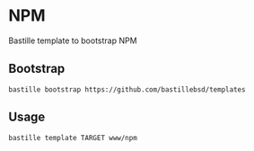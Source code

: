 # NPM
Bastille template to bootstrap NPM

## Bootstrap
```shell
bastille bootstrap https://github.com/bastillebsd/templates
```

## Usage
```shell
bastille template TARGET www/npm
```
